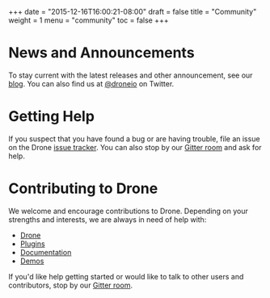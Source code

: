 +++
date = "2015-12-16T16:00:21-08:00"
draft = false
title = "Community"
weight = 1
menu = "community"
toc = false
+++

# News and Announcements

To stay current with the latest releases and other announcement, see our
[blog](http://blog.drone.io/). You can also find us at 
[@droneio](https://twitter.com/droneio/) on Twitter.

# Getting Help

If you suspect that you have found a bug or are having trouble,
file an issue on the Drone 
[issue tracker](https://github.com/drone/drone/issues). You can also stop by
our [Gitter room](https://gitter.im/drone/drone) and ask for help.

# Contributing to Drone

We welcome and encourage contributions to Drone. Depending on your
strengths and interests, we are always in need of help with:

* [Drone](https://github.com/drone/drone) 
* [Plugins](https://github.com/drone-plugins) 
* [Documentation](https://github.com/drone/docs)
* [Demos](https://github.com/drone-demos)

If you'd like help getting started or would like to talk to other users
and contributors, stop by our [Gitter room](https://gitter.im/drone/drone).
